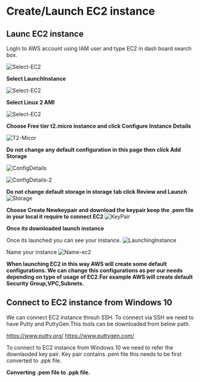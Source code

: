 # Create/Launch EC2 instance

## Launc EC2 instance
LogIn to AWS account using IAM user and type EC2 in dash board search box.

![Select-EC2](https://user-images.githubusercontent.com/50639924/65999377-457d8b80-e46b-11e9-8157-295d60cd2d41.PNG)

**Select LaunchInstance**

![Select-EC2](https://user-images.githubusercontent.com/50639924/65999470-78278400-e46b-11e9-85e1-4cd400e17213.PNG)

**Select Linux 2 AMI**

![Select-EC2](https://user-images.githubusercontent.com/50639924/65999588-ae650380-e46b-11e9-856d-3743c977b06a.PNG)

**Choose Free tier t2.micro instance and click Configure Instance Details**

![T2-Micor](https://user-images.githubusercontent.com/50639924/65999771-1287c780-e46c-11e9-811f-573083d6faf1.PNG)

**Do not change any default configuration in this page then  click Add Storage**

![ConfigDetails](https://user-images.githubusercontent.com/50639924/66000022-993ca480-e46c-11e9-9dd5-d47d50f2618e.PNG)

![ConfigDetails-2](https://user-images.githubusercontent.com/50639924/66000044-a3f73980-e46c-11e9-8b4f-c5bc5437f4bf.PNG)

**Do not change default storage in storage tab click Review and Launch**
![Storage](https://user-images.githubusercontent.com/50639924/66000240-03554980-e46d-11e9-97f4-53de97e67733.PNG)

**Choose Create Newkeypair and download the keypair keep the .pem file in your local it require to connect EC2** 
![KeyPair](https://user-images.githubusercontent.com/50639924/66000495-85de0900-e46d-11e9-9846-0a3a6e3e61ca.PNG)

**Once its downloaded launch instance**

Once its launched you can see your instance.
![LaunchingInstance](https://user-images.githubusercontent.com/50639924/66000790-2e8c6880-e46e-11e9-9b59-c164b2cec69c.PNG)

Name your instance
![Name-ec2](https://user-images.githubusercontent.com/50639924/66000973-8cb94b80-e46e-11e9-8632-e68f18528bb0.PNG)

<B>
When launching EC2 in this way AWS will create some default configurations. We can change this configurations as per our needs depending on type of usage of EC2.For example AWS will create default Security Group,VPC,Subnets.
</B>


## Connect to EC2 instance from Windows 10

We can connect EC2 instance throuh SSH. To connect via SSH we need to have Putty and PuttyGen.This tools can be
downloaded from below path.

https://www.putty.org/
https://www.puttygen.com/


To connect to EC2 instance from Windows 10 we need to refer the downlaoded key pair. Key pair contains .pem file this needs to be first converted to .ppk file.

<B>Converting .pem file to .ppk file. </B>


